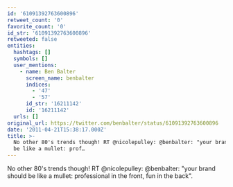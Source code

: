 ```yaml
---
id: '61091392763600896'
retweet_count: '0'
favorite_count: '0'
id_str: '61091392763600896'
retweeted: false
entities:
  hashtags: []
  symbols: []
  user_mentions:
    - name: Ben Balter
      screen_name: benbalter
      indices:
        - '47'
        - '57'
      id_str: '16211142'
      id: '16211142'
  urls: []
original_url: https://twitter.com/benbalter/status/61091392763600896
date: '2011-04-21T15:38:17.000Z'
title: >-
  No other 80's trends though! RT @nicolepulley: @benbalter: "your brand should
  be like a mullet: prof…
---
```


No other 80's trends though! RT @nicolepulley: @benbalter: "your brand should be like a mullet: professional in the front, fun in the back".
